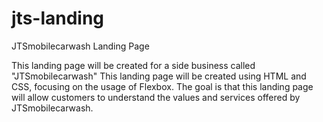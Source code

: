 # jts-landing
JTSmobilecarwash Landing Page

This landing page will be created for a side business called "JTSmobilecarwash"
This landing page will be created using HTML and CSS, focusing on the usage of Flexbox. 
The goal is that this landing page will allow customers to understand the values and services offered by JTSmobilecarwash.